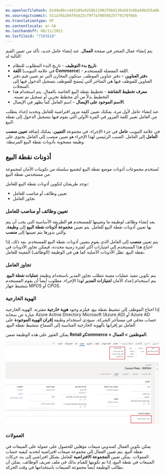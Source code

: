 ```yaml
---
ms.openlocfilehash: 6149e8bcc443105e9258b11982f6bd130a567e9ba4dbd35a861ba3342eeb4ba6
ms.sourcegitcommit: 511a76b204f93d23cf9f7a70059525f79170f6bb
ms.translationtype: HT
ms.contentlocale: ar-SA
ms.lasthandoff: 08/11/2021
ms.locfileid: "7101618"
---
```

يتم إنشاء عمال المتجر في صفحة **العمال**. عند إنشاء عامل جديد، تأكد من تعيين القيم التالية له:

- **تاريخ بدء التوظيف** - تاريخ البدء المطلوب للنظام.
- **اللغة** (في علامة التبويب **Commerce**) - اللغة المفضلة للمستخدم.
- **دفتر العناوين** – دفتر عناوين الموظف. ستكون المخازن التي تم تعيين قيم دفتر العناوين للموظف فيها هي المتاجر التي يُسمح للموظف بتسجيل الدخول فيها إلى السجلات. 
- **معرف تخطيط الشاشة‬‏‫** - تخطيط نقطة البيع الخاصة بالعمال. يتم استخدام هذا التخطيط بدلاً من أي مخطط تخزين أو تسجيل تم تعيينه.
- **الاسم الموجود على الإيصال** – اسم العامل كما يظهر في الإيصال.

عند إنشاء عامل لأول مرة، يمكنك تعيين كلمة مرور افتراضية للعامل وتحديد إعداد يتطلب من العامل تغيير كلمة المرور في المرة الأولى التي يقوم فيها بتسجيل الدخول إلى نقطة البيع. 

في علامة التبويب **عامل** ‏‫في جزء الإجراء، في مجموعة **التعيين‬**، يمكنك إضافة **‬‏‫تعيين منصب العامل** إلى العامل. السبب الرئيسي لهذا الإجراء هو تعيين منصب إلى العامل يحتوي على وظيفة مصحوبة بأذونات نقطة البيع المرتبطة.

## <a name="pos-permissions"></a>أذونات نقطة البيع
تُستخدم مجموعات أذونات موضع نقطة البيع لتجميع سلسلة من تكوينات الأمان لمجموعة من مستخدمي نقطة البيع. 

توجد طريقتان لتكوين أذونات نقطة البيع للعامل: 

- تعيين وظائف أو مناصب للعامل
- تجاوز العامل 

### <a name="assign-jobs-or-positions-to-a-worker"></a>تعيين وظائف أو مناصب للعامل
يعد إنشاء وظائف لوظيفة ما وتعيينها للمستخدم هو الطريقة الأساسية التي يجب أن يتم بها تعيين أذونات نقطة البيع للعامل. يتم تعيين **مجموعة أذونات نقطة البيع** إلى **وظيفة**، والتي بدورها يتم تعيينها إلى **منصب**. 

يتم تعيين **منصب** إلى العامل الذي يقوم بتعيين أذونات نقطة البيع للمستخدم. بعد ذلك، إذا احتاج هذا المستخدم إلى امتيازات أكثر لفترة زمنية محددة، فيمكن تجاوز الأذونات في نقطة البيع. تظل الأذونات الأصلية كما هي في الوظيفة (الوظائف) المعينة للعامل. 

### <a name="override-on-the-worker"></a>تجاوز العامل 
يتم تكوين تنفيذ عمليات معينة تتطلب تجاوز المدير باستخدام وظيفة **عمليات نقطة البيع**. يتم استخدام إعداد الأمان **امتيازات المدير** لهذا الإجراء. مطلوب أيضاً أن يقوم المستخدم بتنشيط جهاز MPOS أو CPOS. 

### <a name="external-identity"></a>الهوية الخارجية
إذا احتاج الموظف إلى تنشيط نقطة بيع، فيلزم وجود **هوية خارجية** مقترنة. الهوية الخارجية عبارة عن سحابة Azure Active Directory Microsoft (Azure AD) أو Azure AD حساب محلي في مستأجر الشركة. سيؤدي استخدام وظيفة **‬‏‫إقران الهوية الموجودة** على العامل ثم إقرانها بالهوية الخارجية المناسبة إلى السماح بتنشيط نقطة البيع. 

يمكن العثور على هذه الوظيفة ضمن **Retail وCommerce > الموظفين > العمال**.

[ ![لقطة شاشة لصفحة العمال في Dynamics 365 Commerce.](../media/workers-ssm.jpg) ](../media/workers-ssm.jpg#lightbox)

### <a name="commissions"></a>العمولات
يمكن تكوين العمال كمندوبي مبيعات مؤهلين للحصول على عمولة على المبيعات في نقطة البيع. يتم تعيين العمال إلى مجموعة مبيعات افتراضية لتحديد كيفية حساب العمولات. يمكن تعيين **المجموعة الافتراضية** للعامل بشكل افتراضي إلى بند حركات المبيعات في نقطة البيع، إذا تم تكوينها للقيام بذلك في ملف تعريف الوظائف. يمكن أن تطالب الوظيفة أيضاً مجموعة المبيعات باستخدامها في وقت الحركة. 


